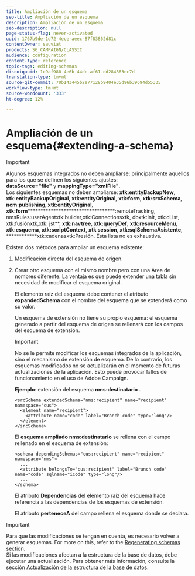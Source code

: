 ```yaml
---
title: Ampliación de un esquema
seo-title: Ampliación de un esquema
description: Ampliación de un esquema
seo-description: null
page-status-flag: never-activated
uuid: 1767b9de-1d72-4ece-aeec-87f83862d81c
contentOwner: sauviat
products: SG_CAMPAIGN/CLASSIC
audience: configuration
content-type: reference
topic-tags: editing-schemas
discoiquuid: 1c9af980-4e6b-44dc-af61-dd284863ec7d
translation-type: tm+mt
source-git-commit: 70b143445b2e77128b9404e35d96b39694d55335
workflow-type: tm+mt
source-wordcount: '333'
ht-degree: 12%

---
```



# Ampliación de un esquema{#extending-a-schema}

>[!IMPORTANT]
>
>Algunos esquemas integrados no deben ampliarse: principalmente aquellos para los que se definen los siguientes ajustes:\
>**dataSource=&quot;file&quot;** y **mappingType=&quot;xmlFile&quot;**.\
>Los siguientes esquemas no deben ampliarse: **xtk:entityBackupNew**, **xtk:entityBackupOriginal**, **xtk:entityOriginal**, **xtk:form**, **xtk:srcSchema**, **ncm:publishing, xtk:entityOriginal**, **xtk:form************************************:remoteTracking, nmsRules:userAgentxtk:builder,xtk:Connectionsxtk, dbxtk:Init, xtk:cList, xtk:fusiónxtk,xtk: jst**, **xtk:navtree**, **xtk:queryDef**, **xtk:resourceMenu**, **xtk:esquema**, **xtk:scriptContext, xtk session, xtk:sqlSchemaAsistente**, ************xtk:cadenasxtk:Presión.
>Esta lista no es exhaustiva.

Existen dos métodos para ampliar un esquema existente:

1. Modificación directa del esquema de origen.
1. Crear otro esquema con el mismo nombre pero con una Área de nombres diferente. La ventaja es que puede extender una tabla sin necesidad de modificar el esquema original.

   El elemento raíz del esquema debe contener el atributo **expandedSchema** con el nombre del esquema que se extenderá como su valor.

   Un esquema de extensión no tiene su propio esquema: el esquema generado a partir del esquema de origen se rellenará con los campos del esquema de extensión.

   >[!IMPORTANT]
   >
   >No se le permite modificar los esquemas integrados de la aplicación, sino el mecanismo de extensión de esquema. De lo contrario, los esquemas modificados no se actualizarán en el momento de futuras actualizaciones de la aplicación. Esto puede provocar fallos de funcionamiento en el uso de Adobe Campaign.

   **Ejemplo**: extensión del esquema **nms:destinatario** .

   ```
   <srcSchema extendedSchema="nms:recipient" name="recipient" namespace="cus">
     <element name="recipient">
       <attribute name="code" label="Branch code" type="long"/>
     </element>
   </srcSchema>
   ```

   El **esquema ampliado nms:destinatario** se rellena con el campo rellenado en el esquema de extensión:

   ```
   <schema dependingSchemas="cus:recipient" name="recipient" namespace="nms">
     ...
     <attribute belongsTo="cus:recipient" label="Branch code" name="code" sqlname="iCode" type="long"/>
     ...
   </schema>
   ```

   El atributo **Dependencias** del elemento raíz del esquema hace referencia a las dependencias de los esquemas de extensión.

   El atributo **perteneceA** del campo rellena el esquema donde se declara.

>[!IMPORTANT]
>
>Para que las modificaciones se tengan en cuenta, es necesario volver a generar esquemas. For more on this, refer to the [Regenerating schemas](../../configuration/using/regenerating-schemas.md) section.\
>Si las modificaciones afectan a la estructura de la base de datos, debe ejecutar una actualización. Para obtener más información, consulte la sección [Actualización de la estructura de la base de datos](../../configuration/using/updating-the-database-structure.md).


